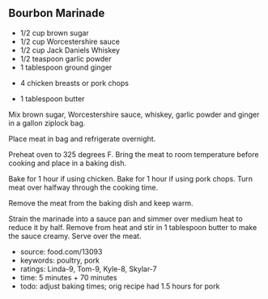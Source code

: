 Bourbon Marinade
----------------

- 1/2 cup brown sugar
- 1/2 cup Worcestershire sauce
- 1/2 cup Jack Daniels Whiskey
- 1/2 teaspoon garlic powder
- 1 tablespoon ground ginger
<!-- -->
- 4 chicken breasts or pork chops
<!-- -->
- 1 tablespoon butter

Mix brown sugar, Worcestershire sauce, whiskey, garlic powder and
ginger in a gallon ziplock bag.

Place meat in bag and refrigerate overnight.

Preheat oven to 325 degrees F.  Bring the meat to room temperature
before cooking and place in a baking dish.

Bake for 1 hour if using chicken.  Bake for 1 hour if using pork
chops.  Turn meat over halfway through the cooking time.

Remove the meat from the baking dish and keep warm.

Strain the marinade into a sauce pan and simmer over medium heat to
reduce it by half.  Remove from heat and stir in 1 tablespoon butter
to make the sauce creamy.  Serve over the meat.

- source: food.com/13093
- keywords: poultry, pork
- ratings: Linda-9, Tom-9, Kyle-8, Skylar-7
- time: 5 minutes + 70 minutes
- todo: adjust baking times; orig recipe had 1.5 hours for pork
